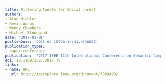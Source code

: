 ```yaml
---
title: Filtering Tweets for Social Unrest
authors:
- Alan Mishler
- Kevin Wonus
- Wendy Chambers
- Michael Bloodgood
date: '2017-01-01'
publishDate: '2025-04-15T00:14:41.470055Z'
publication_types:
- paper-conference
publication: '*2017 IEEE 11th International Conference on Semantic Computing (ICSC)*'
doi: 10.1109/ICSC.2017.75
links:
- name: URL
  url: http://ieeexplore.ieee.org/document/7889498/
---
```

